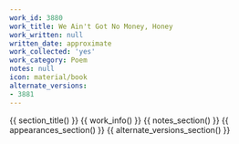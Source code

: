 ```yaml
---
work_id: 3880
work_title: We Ain't Got No Money, Honey
work_written: null
written_date: approximate
work_collected: 'yes'
work_category: Poem
notes: null
icon: material/book
alternate_versions:
- 3881
---
```


{{ section_title() }}
{{ work_info() }}
{{ notes_section() }}
{{ appearances_section() }}
{{ alternate_versions_section() }}